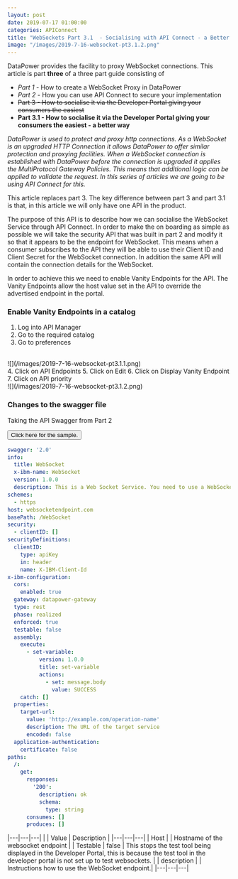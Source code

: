 ```yaml
---
layout: post
date: 2019-07-17 01:00:00
categories: APIConnect
title: "WebSockets Part 3.1  - Socialising with API Connect - a Better Way"
image: "/images/2019-7-16-websocket-pt3.1.2.png"
---
```


DataPower provides the facility to proxy WebSocket connections. This article is part **three** of a three part guide consisting of

* *Part 1* - How to create a WebSocket Proxy in DataPower
* *Part 2* - How you can use API Connect to secure your implementation
* ~~Part 3 - How to socialise it via the Developer Portal giving your consumers the easiest~~
* **Part 3.1  - How to socialise it via the Developer Portal giving your consumers the easiest - a better way**

*DataPower is used to protect and proxy http connections. As a WebSocket is an upgraded HTTP Connection it allows DataPower to offer similar protection and proxying facilities. When a WebSocket connection is established with DataPower before the connection is upgraded it applies the MultiProtocol Gateway Policies. This means that additional logic can be applied to validate the request. In this series of articles we are going to be using API Connect for this.*

This article replaces part 3. The key difference between part 3 and part 3.1 is that, in this article we will only have one API in the product.

The purpose of this API is to describe how we can socialise the WebSocket Service through API Connect. In order to make the on boarding as simple as possible we will take the security API that was built in part 2 and modify it so that it appears to be the endpoint for WebSocket. This means when a consumer subscribes to the API they will be able to use their Client ID and Client Secret for the WebSocket connection. In addition the same API will contain the connection details for the WebSocket.

In order to achieve this we need to enable Vanity Endpoints for the API. The Vanity Endpoints allow the host value set in the API to override the advertised endpoint in the portal.

### Enable Vanity Endpoints in a catalog
1. Log into API Manager
2. Go to the required catalog
3. Go to preferences
<br>
![](/images/2019-7-16-websocket-pt3.1.1.png)
<br>
4. Click on API Endpoints
5. Click on Edit
6. Click on Display Vanity Endpoint
7. Click on API priority
<br>
![](/images/2019-7-16-websocket-pt3.1.2.png)
<br>

### Changes to the swagger file
Taking the API Swagger  from Part 2

<button class="collapsible" id="yaml">Click here for the sample.</button>

<div class="content" id="yamldata" markdown="1">

```yaml
swagger: '2.0'
info:
  title: WebSocket
  x-ibm-name: WebSocket
  version: 1.0.0
  description: This is a Web Socket Service. You need to use a WebSocket client to use invoke. Other instructions also go on here.
schemes:
  - https
host: websocketendpoint.com
basePath: /WebSocket
security:
  - clientID: []
securityDefinitions:
  clientID:
    type: apiKey
    in: header
    name: X-IBM-Client-Id
x-ibm-configuration:
  cors:
    enabled: true
  gateway: datapower-gateway
  type: rest
  phase: realized
  enforced: true
  testable: false
  assembly:
    execute:
      - set-variable:
          version: 1.0.0
          title: set-variable
          actions:
            - set: message.body
              value: SUCCESS
    catch: []
  properties:
    target-url:
      value: 'http://example.com/operation-name'
      description: The URL of the target service
      encoded: false
  application-authentication:
    certificate: false
paths:
  /:
    get:
      responses:
        '200':
          description: ok
          schema:
            type: string
      consumes: []
      produces: []
```
</div>


|---|---|---|
| | Value | Description |
|---|---|---|
| Host |  | Hostname of the websocket endpoint |
| Testable | false | This stops the test tool being displayed in the Developer Portal, this is because the test tool in the developer portal  is not set up to test websockets. |
| description |  |  Instructions how to use the WebSocket endpoint.|
|---|---|---|
